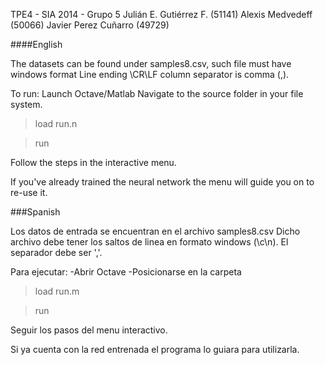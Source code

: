 TPE4 - SIA 2014 - Grupo 5
Julián E. Gutiérrez F. (51141) Alexis Medvedeff (50066) Javier Perez Cuñarro (49729)

####English

The datasets can be found under samples8.csv, such file must have windows format Line ending \CR\LF column separator is comma (,).

To run:
Launch Octave/Matlab
Navigate to the source folder in your file system.
> load run.n

> run

Follow the steps in the interactive menu.

If you've already trained the neural network the menu will guide you on to re-use it.


###Spanish
<cambiar>


Los datos de entrada se encuentran en el archivo samples8.csv
Dicho archivo debe tener los saltos de linea en formato windows (\c\n).
El separador debe ser ','.

Para ejecutar:
-Abrir Octave
-Posicionarse en la carpeta
>load run.m

>run


Seguir los pasos del menu interactivo.

Si ya cuenta con la red entrenada el programa lo guiara para utilizarla.


</cambiar>
